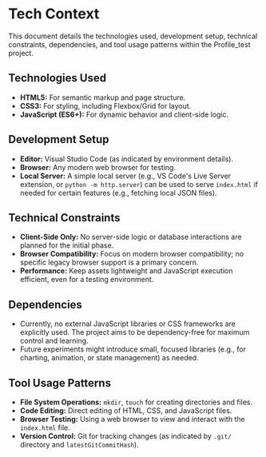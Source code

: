 # Tech Context

This document details the technologies used, development setup, technical constraints, dependencies, and tool usage patterns within the Profile_test project.

## Technologies Used
- **HTML5:** For semantic markup and page structure.
- **CSS3:** For styling, including Flexbox/Grid for layout.
- **JavaScript (ES6+):** For dynamic behavior and client-side logic.

## Development Setup
- **Editor:** Visual Studio Code (as indicated by environment details).
- **Browser:** Any modern web browser for testing.
- **Local Server:** A simple local server (e.g., VS Code's Live Server extension, or `python -m http.server`) can be used to serve `index.html` if needed for certain features (e.g., fetching local JSON files).

## Technical Constraints
- **Client-Side Only:** No server-side logic or database interactions are planned for the initial phase.
- **Browser Compatibility:** Focus on modern browser compatibility; no specific legacy browser support is a primary concern.
- **Performance:** Keep assets lightweight and JavaScript execution efficient, even for a testing environment.

## Dependencies
- Currently, no external JavaScript libraries or CSS frameworks are explicitly used. The project aims to be dependency-free for maximum control and learning.
- Future experiments might introduce small, focused libraries (e.g., for charting, animation, or state management) as needed.

## Tool Usage Patterns
- **File System Operations:** `mkdir`, `touch` for creating directories and files.
- **Code Editing:** Direct editing of HTML, CSS, and JavaScript files.
- **Browser Testing:** Using a web browser to view and interact with the `index.html` file.
- **Version Control:** Git for tracking changes (as indicated by `.git/` directory and `latestGitCommitHash`).
